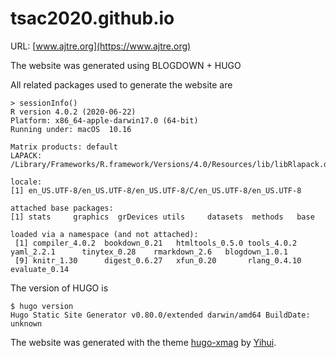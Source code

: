 # tsac2020.github.io

URL: [www.ajtre.org](https://www.ajtre.org)

The website was generated using BLOGDOWN + HUGO

All related packages used to generate the website are

```
> sessionInfo()
R version 4.0.2 (2020-06-22)
Platform: x86_64-apple-darwin17.0 (64-bit)
Running under: macOS  10.16

Matrix products: default
LAPACK: /Library/Frameworks/R.framework/Versions/4.0/Resources/lib/libRlapack.dylib

locale:
[1] en_US.UTF-8/en_US.UTF-8/en_US.UTF-8/C/en_US.UTF-8/en_US.UTF-8

attached base packages:
[1] stats     graphics  grDevices utils     datasets  methods   base     

loaded via a namespace (and not attached):
 [1] compiler_4.0.2  bookdown_0.21   htmltools_0.5.0 tools_4.0.2     yaml_2.2.1      tinytex_0.28    rmarkdown_2.6   blogdown_1.0.1 
 [9] knitr_1.30      digest_0.6.27   xfun_0.20       rlang_0.4.10    evaluate_0.14 
```

The version of HUGO is

```
$ hugo version
Hugo Static Site Generator v0.80.0/extended darwin/amd64 BuildDate: unknown
```

The website was generated with the theme [hugo-xmag](https://github.com/yihui/hugo-xmag) by [Yihui](https://yihui.org/en/).

